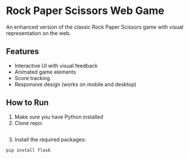 # Rock Paper Scissors Web Game

An enhanced version of the classic Rock Paper Scissors game with visual representation on the web.

## Features
- Interactive UI with visual feedback
- Animated game elements
- Score tracking
- Responsive design (works on mobile and desktop)

## How to Run
1. Make sure you have Python installed
2. Clone repo:
   ```bash git clone https://github.com/kanaimandal2002/rock-paper-scissors.git
4. Install the required packages:
```bash
pip install flask
